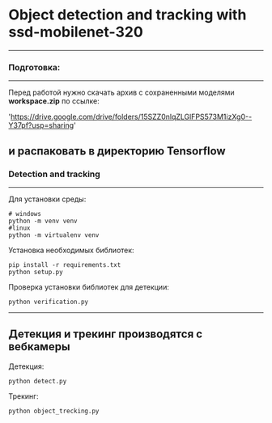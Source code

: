# Object detection and tracking with ssd-mobilenet-320
---

### Подготовка:
---

Перед работой нужно скачать архив с сохраненными моделями **workspace.zip** по ссылке:

'https://drive.google.com/drive/folders/15SZZ0nlqZLGlFPS573M1izXg0--Y37pf?usp=sharing'

и распаковать в директорию Tensorflow
---

### Detection and tracking
---

Для установки среды:
```shell
# windows
python -m venv venv
#linux
python -m virtualenv venv
```

Установка необходимых библиотек:
```shell
pip install -r requirements.txt
python setup.py
```

Проверка установки библиотек для детекции:
```shell
python verification.py
```
---
Детекция и трекинг производятся с вебкамеры
---
Детекция:
```shell
python detect.py
```

Трекинг:
```shell
python object_trecking.py
```
